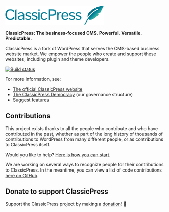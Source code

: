 <a href="https://www.classicpress.net"><img src="src/wp-admin/images/classicpress-logo-wordmark-gradient-on-transparent.svg" height="60"></a>

**ClassicPress: The business-focused CMS. Powerful. Versatile. Predictable.**

ClassicPress is a fork of WordPress that serves the CMS-based business website market. We empower the people who create and support these websites, including plugin and theme developers.

[![Build status](https://travis-ci.com/ClassicPress/ClassicPress.svg?branch=develop)](https://travis-ci.com/ClassicPress/ClassicPress)

For more information, see:

- [The official ClassicPress website](https://www.classicpress.net/)
- [The ClassicPress Democracy](https://www.classicpress.net/democracy/) (our governance structure)
- [Suggest features](https://petitions.classicpress.net/)

## Contributions

This project exists thanks to all the people who contribute and who have contributed in the past, whether as part of the long history of thousands of contributions to WordPress from many different people, or as contributions to ClassicPress itself.

Would you like to help? [Here is how you can start](https://github.com/ClassicPress/ClassicPress/blob/develop/.github/CONTRIBUTING.md).

We are working on several ways to recognize people for their contributions to ClassicPress. In the meantime, you can view a list of code contributions [here on GitHub](https://github.com/ClassicPress/ClassicPress/compare/LAST_WP_COMMIT...develop).

## Donate to support ClassicPress

Support the ClassicPress project by making a [donation](https://donate.classicpress.net)! 🙏
